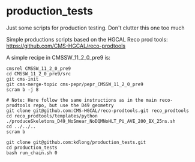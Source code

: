 # production_tests
Just some scripts for production testing. Don't clutter this one too much

Simple productions scripts based on the HGCAL Reco prod tools: https://github.com/CMS-HGCAL/reco-prodtools

A simple recipe in CMSSW_11_2_0_pre9 is:

```shell
cmsrel CMSSW_11_2_0_pre9
cd CMSSW_11_2_0_pre9/src
git cms-init
git cms-merge-topic cms-pepr/pepr_CMSSW_11_2_0_pre9
scram b -j 8

# Note: Here follow the same instructions as in the main reco-prodtools repo, but use the D49 geometry
git clone git@github.com:CMS-HGCAL/reco-prodtools.git reco_prodtools
cd reco_prodtools/templates/python
./produceSkeletons_D49_NoSmear_NoDQMNoHLT_PU_AVE_200_BX_25ns.sh
cd ../../..
scram b

git clone git@github.com:kdlong/production_tests.git
cd production_tests
bash run_chain.sh 0
```
